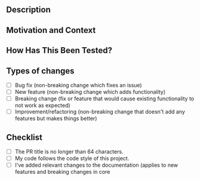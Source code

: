 <!--
MAKE SURE TO READ THE CONTRIBUTING.md BEFORE CREATING A PR

Testing and markup sections can be removed for documentation changes
-->

<!-- Provide a general summary of your changes in the Title above -->
<!-- Keep the title short and descriptive, as it will be used as a commit message -->

<!-- We use https://www.conventionalcommits.org/en/v1.0.0/ for all commit structures -->

## Description
<!-- Describe your changes in detail -->
<!-- Note any issues/tickets that are resolved by this PR -->
<!-- e.g. resolves MYVIC-75 or fixes MYVIC-75  -->

## Motivation and Context
<!-- Why is this change required? What problem does it solve? -->
<!-- If it fixes an open issue, please link to the issue here. -->

## How Has This Been Tested?
<!-- All PR's should implement unit tests if possible -->
<!-- Please describe how you tested your changes. -->
<!-- Have you created new tests or updated existing ones? -->
<!-- e.g. unit | storybook | none -->

## Types of changes
<!-- What types of changes does your code introduce? Put an `x` in all the boxes that apply: -->
- [ ] Bug fix (non-breaking change which fixes an issue)
- [ ] New feature (non-breaking change which adds functionality)
- [ ] Breaking change (fix or feature that would cause existing functionality to not work as expected)
- [ ] Improvement/refactoring (non-breaking change that doesn't add any features but makes things better)

## Checklist
<!-- Go over all the following points, and put an `x` in all the boxes that apply. -->
<!-- If you're unsure about any of these, don't hesitate to ask. We're here to help! -->
- [ ] The PR title is no longer than 64 characters.
- [ ] My code follows the code style of this project.
- [ ] I've added relevant changes to the documentation (applies to new features and breaking changes in core
